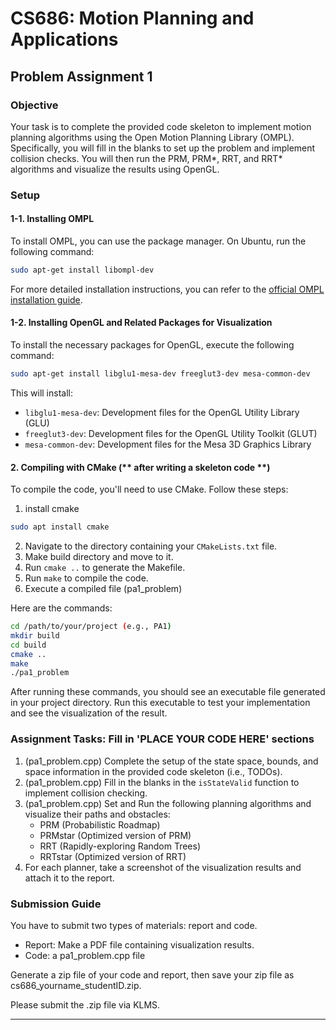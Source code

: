 
# CS686: Motion Planning and Applications
## Problem Assignment 1

### Objective

Your task is to complete the provided code skeleton to implement motion planning algorithms using the Open Motion Planning Library (OMPL). Specifically, you will fill in the blanks to set up the problem and implement collision checks. You will then run the PRM, PRM*, RRT, and RRT* algorithms and visualize the results using OpenGL.

### Setup

#### 1-1. Installing OMPL

To install OMPL, you can use the package manager. On Ubuntu, run the following command:

```bash
sudo apt-get install libompl-dev
```

For more detailed installation instructions, you can refer to the [official OMPL installation guide](http://ompl.kavrakilab.org/installation.html).

#### 1-2. Installing OpenGL and Related Packages for Visualization

To install the necessary packages for OpenGL, execute the following command:

```bash
sudo apt-get install libglu1-mesa-dev freeglut3-dev mesa-common-dev
```

This will install:

- `libglu1-mesa-dev`: Development files for the OpenGL Utility Library (GLU)
- `freeglut3-dev`: Development files for the OpenGL Utility Toolkit (GLUT)
- `mesa-common-dev`: Development files for the Mesa 3D Graphics Library

#### 2. Compiling with CMake (** after writing a skeleton code **) 

To compile the code, you'll need to use CMake. Follow these steps:

1. install cmake
```bash
sudo apt install cmake
```
2. Navigate to the directory containing your `CMakeLists.txt` file.
3. Make build directory and move to it.
4. Run `cmake ..` to generate the Makefile.
5. Run `make` to compile the code.
6. Execute a compiled file (pa1_problem)

Here are the commands:
```bash
cd /path/to/your/project (e.g., PA1)
mkdir build
cd build
cmake ..
make
./pa1_problem
```

After running these commands, you should see an executable file generated in your project directory. 
Run this executable to test your implementation and see the visualization of the result.

### Assignment Tasks: Fill in 'PLACE YOUR CODE HERE' sections
1. (pa1_problem.cpp) Complete the setup of the state space, bounds, and space information in the provided code skeleton (i.e., TODOs).
2. (pa1_problem.cpp) Fill in the blanks in the `isStateValid` function to implement collision checking.
3. (pa1_problem.cpp) Set and Run the following planning algorithms and visualize their paths and obstacles:
    - PRM (Probabilistic Roadmap)
    - PRMstar (Optimized version of PRM)
    - RRT (Rapidly-exploring Random Trees)
    - RRTstar (Optimized version of RRT)
4. For each planner, take a screenshot of the visualization results and attach it to the report.

### Submission Guide
You have to submit two types of materials: report and code.
- Report: Make a PDF file containing visualization results.
- Code: a pa1_problem.cpp file

Generate a zip file of your code and report, then save your zip file as cs686_yourname_studentID.zip.

Please submit the .zip file via KLMS.

---

